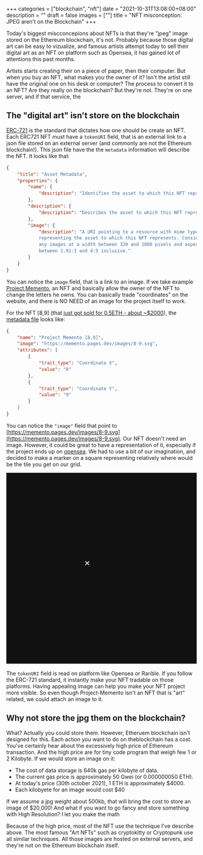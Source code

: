 +++
categories = ["blockchain", "nft"]
date = "2021-10-31T13:08:00+08:00"
description = ""
draft = false
images = [""]
title = "NFT misconception: JPEG aren't on the Blockchain"
+++

Today's biggest miscconcepions about NFTs is that they're "jpeg" image stored on the Ethereum blockchain, it's not. Probably because those digital art can be easy to vizualize, and famous artists attempt today to sell their digital art as an NFT on platform such as Opensea, it has gained lot of attentions this past months. 

Artists starts creating their on a piece of paper, then their computer. But when you buy an NFT, what makes you the owner of it? Isn't the artist still have the original one on his desk or computer? The process to convert it to an NFT? Are they really on the blockchain? But they're not. They're on one server, and if that service, the 

## The "digital art" isn't store on the blockchain

[ERC-721](https://eips.ethereum.org/EIPS/eip-721#implementations) is the standard that dictates how one should be create an NFT. Each ERC721 NFT must have a `tokenURI` field, that is an external link to a json file stored on an external server (and commonly are not the Ethereum blockchain!). This json file have the the `metadata` information will describe the NFT. It looks like that: 

```json
{
    "title": "Asset Metadata",
    "properties": {
        "name": {
            "description": "Identifies the asset to which this NFT represents"
        },
        "description": {
            "description": "Describes the asset to which this NFT represents"
        },
        "image": {
            "description": "A URI pointing to a resource with mime type image/* 
            representing the asset to which this NFT represents. Consider making 
            any images at a width between 320 and 1080 pixels and aspect ratio 
            between 1.91:1 and 4:5 inclusive."
        }
    }
}
```

You can notice the `image` field, that is a link to an image. If we take example [Project Memento](https://project-memento.com/), an NFT and basically allow the owner of the NFT to change the letters he owns. You can basically trade "coordinates" on the website, and there is NO NEED of an image for the project itself to work. 

For the NFT [8,9] (that [just got sold for 0.5ETH - about ~$2000](https://etherscan.io/tx/0x5b9eb844062c9806e4fd5c831d26ad0c76466cc4d62d46610d5f4efbd1035cac)), the [metadata file](https://project-memento.com/metadata/8-9.json) looks like:  
```json
{
    "name": "Project Memento [8,9]",
    "image": "https://memento.pages.dev/images/8-9.svg",
    "attributes": [
        {
            "trait_type": "Coordinate X",
            "value": "8"
        },
        {
            "trait_type": "Coordinate Y",
            "value": "9"
        }
    ]
}
```
 You can notice the `"image"` field that point to [https://memento.pages.dev/images/8-9.svg](https://memento.pages.dev/images/8-9.svg). Our NFT doesn't need an image. However, it could be great to have a representation of it, especially if the project ends up on [opensea](https://opensea.io/collection/project-memento). We had to use a bit of our imagination, and decided to make a marker on a square representing relatively where would be the tile you get on our grid. 


![Memento representation](/img/nft/project-memento-8-9.svg)

The `tokenURI` field is read on platform like Opensea or Rarible. If you follow the ERC-721 standard, it instantly make your NFT tradable on those platforms. Having appealing image can help you make your NFT project more visible. So even though Project-Memento isn't an NFT that is "art" related, we could attach an image to it. 


## Why not store the jpg them on the blockchain?
What? Actually you could store them. However, Etheruem blockchain isn't designed for this. Each action you want to do on theblockchain has a cost. You've certainly hear about the excessively high price of Ethereum transaction. And the high price are for tiny code program that weigh few 1 or 2 Kilobyte.  If we would store an image on it: 

- The cost of data storage is 640k gas per kilobyte of data.
- The current gas price is approximately 50 Gwei (or 0.000000050 ETH).
- At today's price (30th october 2021), 1 ETH is approximately $4000.
- Each kilobyete for an image would cost $40

If we assume a jpg weight about 500kb, that will bring the cost to store an image of $20,000! And what if you want to go fancy and store something with High Resolution? I let you make the math

Because of the high price, most of the NFT use the technique I've describe above. The most famous "Art NFTs" such as cryptokitty or Cryptopunk use all similar techniques. All those images are hosted on external servers, and they're not on the Ethereum blockchain itself. 

